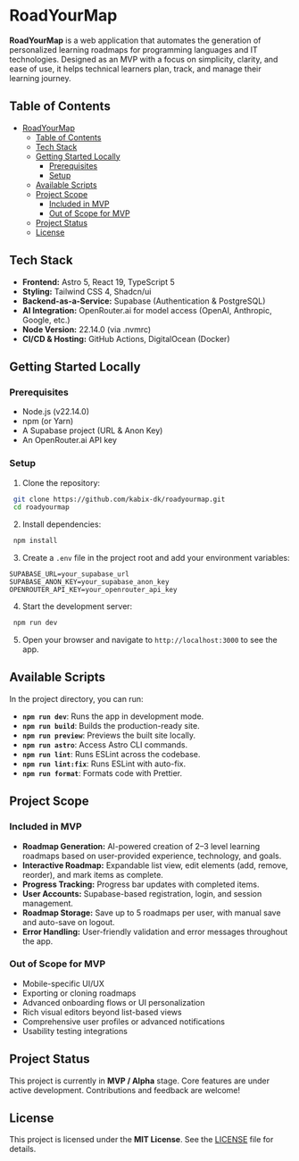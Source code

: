 # RoadYourMap

**RoadYourMap** is a web application that automates the generation of personalized learning roadmaps for programming languages and IT technologies. Designed as an MVP with a focus on simplicity, clarity, and ease of use, it helps technical learners plan, track, and manage their learning journey.

## Table of Contents
- [RoadYourMap](#roadyourmap)
  - [Table of Contents](#table-of-contents)
  - [Tech Stack](#tech-stack)
  - [Getting Started Locally](#getting-started-locally)
    - [Prerequisites](#prerequisites)
    - [Setup](#setup)
  - [Available Scripts](#available-scripts)
  - [Project Scope](#project-scope)
    - [Included in MVP](#included-in-mvp)
    - [Out of Scope for MVP](#out-of-scope-for-mvp)
  - [Project Status](#project-status)
  - [License](#license)

## Tech Stack

- **Frontend:** Astro 5, React 19, TypeScript 5
- **Styling:** Tailwind CSS 4, Shadcn/ui
- **Backend-as-a-Service:** Supabase (Authentication & PostgreSQL)
- **AI Integration:** OpenRouter.ai for model access (OpenAI, Anthropic, Google, etc.)
- **Node Version:** 22.14.0 (via .nvmrc)
- **CI/CD & Hosting:** GitHub Actions, DigitalOcean (Docker)

## Getting Started Locally

### Prerequisites
- Node.js (v22.14.0)
- npm (or Yarn)
- A Supabase project (URL & Anon Key)
- An OpenRouter.ai API key

### Setup
1. Clone the repository:
```bash
 git clone https://github.com/kabix-dk/roadyourmap.git
 cd roadyourmap
```  
2. Install dependencies:
```bash
 npm install
```  
3. Create a `.env` file in the project root and add your environment variables:
```env
SUPABASE_URL=your_supabase_url
SUPABASE_ANON_KEY=your_supabase_anon_key
OPENROUTER_API_KEY=your_openrouter_api_key
```  
4. Start the development server:
```bash
 npm run dev
```  
5. Open your browser and navigate to `http://localhost:3000` to see the app.

## Available Scripts

In the project directory, you can run:

- **`npm run dev`**: Runs the app in development mode.
- **`npm run build`**: Builds the production-ready site.
- **`npm run preview`**: Previews the built site locally.
- **`npm run astro`**: Access Astro CLI commands.
- **`npm run lint`**: Runs ESLint across the codebase.
- **`npm run lint:fix`**: Runs ESLint with auto-fix.
- **`npm run format`**: Formats code with Prettier.

## Project Scope

### Included in MVP
- **Roadmap Generation:** AI-powered creation of 2–3 level learning roadmaps based on user-provided experience, technology, and goals.
- **Interactive Roadmap:** Expandable list view, edit elements (add, remove, reorder), and mark items as complete.
- **Progress Tracking:** Progress bar updates with completed items.
- **User Accounts:** Supabase-based registration, login, and session management.
- **Roadmap Storage:** Save up to 5 roadmaps per user, with manual save and auto-save on logout.
- **Error Handling:** User-friendly validation and error messages throughout the app.

### Out of Scope for MVP
- Mobile-specific UI/UX
- Exporting or cloning roadmaps
- Advanced onboarding flows or UI personalization
- Rich visual editors beyond list-based views
- Comprehensive user profiles or advanced notifications
- Usability testing integrations

## Project Status

This project is currently in **MVP / Alpha** stage. Core features are under active development. Contributions and feedback are welcome!

## License

This project is licensed under the **MIT License**. See the [LICENSE](LICENSE) file for details.
